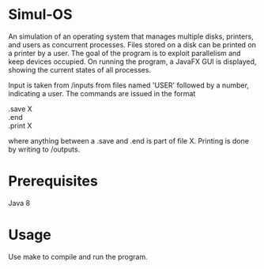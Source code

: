 # Simul-OS
An simulation of an operating system that manages multiple disks, printers, and users as concurrent processes. Files stored on a disk can be printed on a printer by a user. The goal of the program is to exploit parallelism and keep devices occupied. On running the program, a JavaFX GUI is displayed, showing the current states of all processes.

Input is taken from /inputs from files named 'USER' followed by a number, indicating a user. The commands are issued in the format

.save X  
.end  
.print X  

where anything between a .save and .end is part of file X. Printing is done by writing to /outputs.

# Prerequisites
Java 8

# Usage
Use make to compile and run the program.
